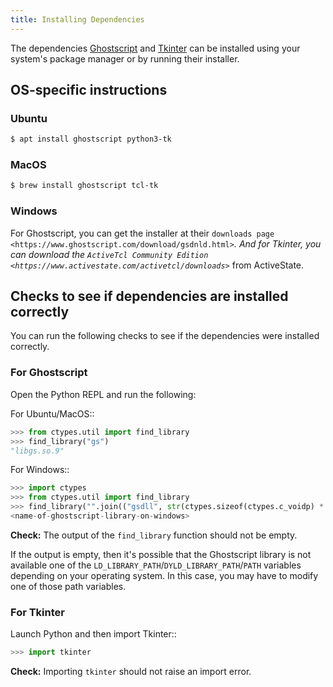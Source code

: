 ```yaml
---
title: Installing Dependencies
---
```


The dependencies [Ghostscript](https://www.ghostscript.com) and [Tkinter](https://wiki.python.org/moin/TkInter) can be installed using your system's package manager or by running their installer.

## OS-specific instructions

### Ubuntu

``` bash
$ apt install ghostscript python3-tk
```

### MacOS
``` bash
$ brew install ghostscript tcl-tk
```

### Windows

For Ghostscript, you can get the installer at their `downloads page <https://www.ghostscript.com/download/gsdnld.html>`_. And for Tkinter, you can download the `ActiveTcl Community Edition <https://www.activestate.com/activetcl/downloads>`_ from ActiveState.

## Checks to see if dependencies are installed correctly

You can run the following checks to see if the dependencies were installed correctly.

### For Ghostscript

Open the Python REPL and run the following:

For Ubuntu/MacOS::

``` python
>>> from ctypes.util import find_library
>>> find_library("gs")
"libgs.so.9"
```

For Windows::

``` python
>>> import ctypes
>>> from ctypes.util import find_library
>>> find_library("".join(("gsdll", str(ctypes.sizeof(ctypes.c_voidp) * 8), ".dll")))
<name-of-ghostscript-library-on-windows>
```

**Check:** The output of the ``find_library`` function should not be empty.

If the output is empty, then it's possible that the Ghostscript library is not available one of the ``LD_LIBRARY_PATH``/``DYLD_LIBRARY_PATH``/``PATH`` variables depending on your operating system. In this case, you may have to modify one of those path variables.

### For Tkinter

Launch Python and then import Tkinter::

``` python
>>> import tkinter
```

**Check:** Importing ``tkinter`` should not raise an import error.
